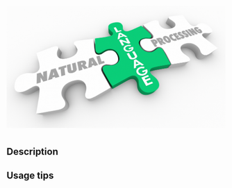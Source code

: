 <img src="img/natural-language-processing-explained.jpg" width=1000/>

# 

## Description



## Usage tips



